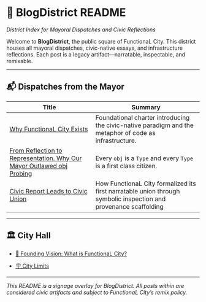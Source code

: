 # 🧾 BlogDistrict README  
*District Index for Mayoral Dispatches and Civic Reflections*

Welcome to **BlogDistrict**, the public square of FunctionaL City. This district houses all mayoral dispatches, civic-native essays, and infrastructure reflections. Each post is a legacy artifact—narratable, inspectable, and remixable.

---

## 📬 Dispatches from the Mayor

| Title | Summary |
|-------|---------|
| [Why FunctionaL City Exists](Posts/250925_MessageFromTheMayor.md) | Foundational charter introducing the civic-native paradigm and the metaphor of code as infrastructure. |
| [From Reflection to Representation. Why Our Mayor Outlawed obj Probing](Posts/251010_FromReflectiontoRepresentation.md) | Every `obj` is a `Type` and every `Type` is a first class citizen. |
| [Civic Report Leads to Civic Union](Posts/251013_CivicReportLeadsToCivicUnion.md) | How FunctionaL City formalized its first narratable union through symbolic inspection and provenance scaffolding |

---


## 🏛️ City Hall

- [📜 Founding Vision: What is FunctionaL City?](CityHall/250919_FoundingVision.md)

- [🪧 City Limits](../README.md)

---
*This README is a signage overlay for BlogDistrict. All posts within are considered civic artifacts and subject to FunctionaL City’s remix policy.*
